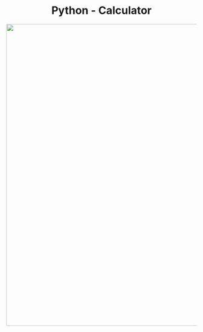 <h1 align="center">
   Python - Calculator
</h1>

<p align="center">
  <img src="https://github.com/ozkannbuyuk/python-exercises/assets/111967202/6e503214-5b91-4246-af37-21493bb405d3" width="800" />
</p>
